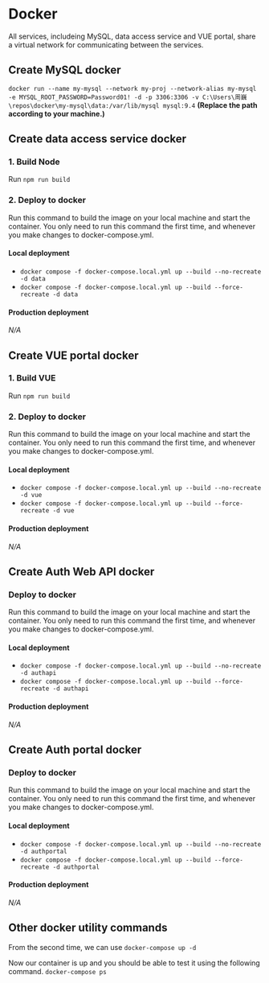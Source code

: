 # Docker 

All services, includeing MySQL, data access service and VUE portal, share a virtual network for communicating between the services.



<!-- Docker MySQL -->

## Create MySQL docker

`docker run --name my-mysql --network my-proj --network-alias my-mysql -e MYSQL_ROOT_PASSWORD=Password01! -d -p 3306:3306 -v C:\Users\周巍\repos\docker\my-mysql\data:/var/lib/mysql mysql:9.4` **(Replace the path according to your machine.)**



<!-- Docker data -->

## Create data access service docker

### 1. Build Node
Run `npm run build`

### 2. Deploy to docker
Run this command to build the image on your local machine and start the container. You only need to run this command the first time, and whenever you make changes to docker-compose.yml.

#### Local deployment
- `docker compose -f docker-compose.local.yml up --build --no-recreate -d data`
- `docker compose -f docker-compose.local.yml up --build --force-recreate -d data`

#### Production deployment
*N/A*



<!-- Docker VUE -->

## Create VUE portal docker

### 1. Build VUE
Run `npm run build`

### 2. Deploy to docker
Run this command to build the image on your local machine and start the container. You only need to run this command the first time, and whenever you make changes to docker-compose.yml.

#### Local deployment
- `docker compose -f docker-compose.local.yml up --build --no-recreate -d vue`
- `docker compose -f docker-compose.local.yml up --build --force-recreate -d vue`

#### Production deployment
*N/A*



<!-- Docker auth web API -->

## Create Auth Web API docker

### Deploy to docker
Run this command to build the image on your local machine and start the container. You only need to run this command the first time, and whenever you make changes to docker-compose.yml.

#### Local deployment
- `docker compose -f docker-compose.local.yml up --build --no-recreate -d authapi`
- `docker compose -f docker-compose.local.yml up --build --force-recreate -d authapi`

#### Production deployment
*N/A*



<!-- Docker auth portal -->

## Create Auth portal docker

### Deploy to docker
Run this command to build the image on your local machine and start the container. You only need to run this command the first time, and whenever you make changes to docker-compose.yml.

#### Local deployment
- `docker compose -f docker-compose.local.yml up --build --no-recreate -d authportal`
- `docker compose -f docker-compose.local.yml up --build --force-recreate -d authportal`

#### Production deployment
*N/A*



<!-- Docker others -->

## Other docker utility commands

From the second time, we can use `docker-compose up -d`

Now our container is up and you should be able to test it using the following command. `docker-compose ps`
